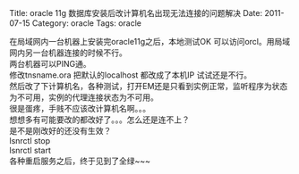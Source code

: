 Title: oracle 11g 数据库安装后改计算机名出现无法连接的问题解决
Date: 2011-07-15
Category: oracle
Tags: oracle

<p>在局域网内一台机器上安装完oracle11g之后，本地测试OK 可以访问orcl。用局域网内另一台机器连接的时候不行。<br />
两台机器可以PING通。<br />
修改tnsname.ora  把默认的localhost 都改成了本机IP 试试还是不行。<br />
然后改了下计算机名，各种测试，打开EM还是只看到实例正常，监听程序为状态为不可用，实例的代理连接状态为不可用。<br />
很是蛋疼，手贱不应该改计算机名啊。。。<br />
想想多有可能要改的都改好了。。。怎么还是连不上？<br />
是不是刚改好的还没有生效？<br />
lsnrctl stop<br />
lsnrctl start<br />
各种重启服务之后，终于见到了全绿~~~</p>

